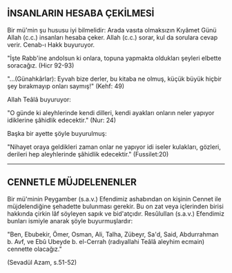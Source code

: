 ## İNSANLARIN HESABA ÇEKİLMESİ

Bir mü'min şu hususu iyi bilmelidir: Arada va­sıta olmaksızın Kıyâmet Günü Allah (c.c.) insanla­rı hesaba çeker. Allah (c.c.) sorar, kul da sorulara cevap verir. Cenab-ı Hakk buyuruyor.

"İşte Rabb'ine andolsun ki onlara, topuna yap­makta oldukları şeyleri elbette soracağız. (Hicr 92-93)

"...(Günahkârlar): Eyvah bize derler, bu kitaba ne olmuş, küçük büyük hiçbir şey bırakmayıp on­ları saymış!" (Kehf: 49)

Allah Teâlâ buyuruyor:

"O günde ki aleyhlerinde kendi dilleri, kendi ayakları onların neler yapıyor idiklerine şâhidlik edecektir." (Nur: 24)

Başka bir ayette şöyle buyurulmuş:

"Nihayet oraya geldikleri zaman onlar ne yapı­yor idi iseler kulakları, gözleri, derileri hep aleyh­lerinde şâhidlik edecektir."   (Fussilet:20)

<hr>

## CENNETLE MÜJDELENENLER

Bir mü'minin Peygamber (s.a.v.) Efendimiz as­habından on kişinin Cennet ile müjdelendiğine şehadette bulunması gerekir. Bu on zat veya içlerin­den birisi hakkında çirkin lâf söyleyen sapık ve bid'atçıdır. Resûlullan (s.a.v.) Efendimiz bunları ismiyle anarak şöyle buyurmuşlardır:

"Ben, Ebubekir, Ömer, Osman, Ali, Talha, Zübeyr, Sa'd, Said, Abdurrahman b. Avf, ve Ebû Ubeyde b. el-Cerrah (radıyallahi Teâlâ aleyhim ecmain) cennette olacağız."

(Sevadül Azam, s.51-52)
